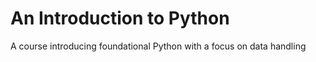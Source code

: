 # An Introduction to Python
A course introducing foundational Python with a focus on data handling

